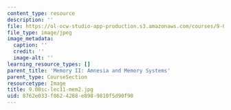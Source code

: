```yaml
---
content_type: resource
description: ''
file: https://ol-ocw-studio-app-production.s3.amazonaws.com/courses/9-00sc-introduction-to-psychology-fall-2011/8762e033f0624288e8989810f5d90f90_9.00sc-lec11-mem2.jpg
file_type: image/jpeg
image_metadata:
  caption: ''
  credit: ''
  image-alt: ''
learning_resource_types: []
parent_title: 'Memory II: Amnesia and Memory Systems'
parent_type: CourseSection
resourcetype: Image
title: 9.00sc-lec11-mem2.jpg
uid: 8762e033-f062-4288-e898-9810f5d90f90
---
```

